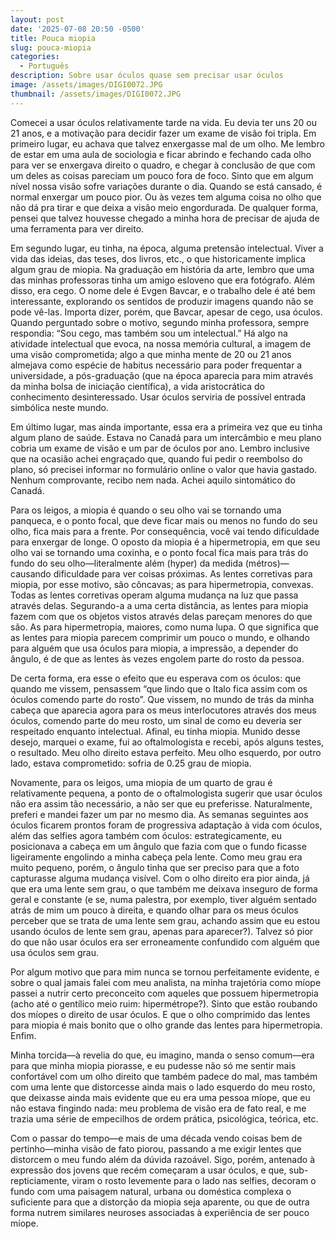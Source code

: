 ```yaml
---
layout: post
date: '2025-07-08 20:50 -0500'
title: Pouca miopia
slug: pouca-miopia
categories:
  - Português
description: Sobre usar óculos quase sem precisar usar óculos
image: /assets/images/DIGI0072.JPG
thumbnail: /assets/images/DIGI0072.JPG
---
```

Comecei a usar óculos relativamente tarde na vida. Eu devia ter uns 20 ou 21 anos, e a motivação para decidir fazer um exame de visão foi tripla. Em primeiro lugar, eu achava que talvez enxergasse mal de um olho. Me lembro de estar em uma aula de sociologia e ficar abrindo e fechando cada olho para ver se enxergava direito o quadro, e chegar à conclusão de que com um deles as coisas pareciam um pouco fora de foco. Sinto que em algum nível nossa visão sofre variações durante o dia. Quando se está cansado, é normal enxergar um pouco pior. Ou às vezes tem alguma coisa no olho que não dá pra tirar e que deixa a visão meio engordurada. De qualquer forma, pensei que talvez houvesse chegado a minha hora de precisar de ajuda de uma ferramenta para ver direito.

Em segundo lugar, eu tinha, na época, alguma pretensão intelectual. Viver a vida das ideias, das teses, dos livros, etc., o que historicamente implica algum grau de miopia. Na graduação em história da arte, lembro que uma das minhas professoras tinha um amigo esloveno que era fotógrafo. Além disso, era cego. O nome dele é Evgen Bavcar, e o trabalho dele é até bem interessante, explorando os sentidos de produzir imagens quando não se pode vê-las. Importa dizer, porém, que Bavcar, apesar de cego, usa óculos. Quando perguntado sobre o motivo, segundo minha professora, sempre respondia: “Sou cego, mas também sou um intelectual.” Há algo na atividade intelectual que evoca, na nossa memória cultural, a imagem de uma visão comprometida; algo a que minha mente de 20 ou 21 anos almejava como espécie de habitus necessário para poder frequentar a universidade, a pós-graduação (que na época aparecia para mim através da minha bolsa de iniciação científica), a vida aristocrática do conhecimento desinteressado. Usar óculos serviria de possível entrada simbólica neste mundo.

Em último lugar, mas ainda importante, essa era a primeira vez que eu tinha algum plano de saúde. Estava no Canadá para um intercâmbio e meu plano cobria um exame de visão e um par de óculos por ano. Lembro inclusive que na ocasião achei engraçado que, quando fui pedir o reembolso do plano, só precisei informar no formulário online o valor que havia gastado. Nenhum comprovante, recibo nem nada. Achei aquilo sintomático do Canadá.

Para os leigos, a miopia é quando o seu olho vai se tornando uma panqueca, e o ponto focal, que deve ficar mais ou menos no fundo do seu olho, fica mais para a frente. Por consequência, você vai tendo dificuldade para enxergar de longe. O oposto da miopia é a hipermetropia, em que seu olho vai se tornando uma coxinha, e o ponto focal fica mais para trás do fundo do seu olho—literalmente além (hyper) da medida (métros)—causando dificuldade para ver coisas próximas. As lentes corretivas para miopia, por esse motivo, são côncavas; as para hipermetropia, convexas. Todas as lentes corretivas operam alguma mudança na luz que passa através delas. Segurando-a a uma certa distância, as lentes para miopia fazem com que os objetos vistos através delas pareçam menores do que são. As para hipermetropia, maiores, como numa lupa. O que significa que as lentes para miopia parecem comprimir um pouco o mundo, e olhando para alguém que usa óculos para miopia, a impressão, a depender do ângulo, é de que as lentes às vezes engolem parte do rosto da pessoa.

De certa forma, era esse o efeito que eu esperava com os óculos: que quando me vissem, pensassem “que lindo que o Italo fica assim com os óculos comendo parte do rosto”. Que vissem, no mundo de trás da minha cabeça que aparecia agora para os meus interlocutores através dos meus óculos, comendo parte do meu rosto, um sinal de como eu deveria ser respeitado enquanto intelectual. Afinal, eu tinha miopia. Munido desse desejo, marquei o exame, fui ao oftalmologista e recebi, após alguns testes, o resultado. Meu olho direito estava perfeito. Meu olho esquerdo, por outro lado, estava comprometido: sofria de 0.25 grau de miopia.

Novamente, para os leigos, uma miopia de um quarto de grau é relativamente pequena, a ponto de o oftalmologista sugerir que usar óculos não era assim tão necessário, a não ser que eu preferisse. Naturalmente, preferi e mandei fazer um par no mesmo dia. As semanas seguintes aos óculos ficarem prontos foram de progressiva adaptação à vida com óculos, além das selfies agora também com óculos: estrategicamente, eu posicionava a cabeça em um ângulo que fazia com que o fundo ficasse ligeiramente engolindo a minha cabeça pela lente. Como meu grau era muito pequeno, porém, o ângulo tinha que ser preciso para que a foto capturasse alguma mudança visível. Com o olho direito era pior ainda, já que era uma lente sem grau, o que também me deixava inseguro de forma geral e constante (e se, numa palestra, por exemplo, tiver alguém sentado atrás de mim um pouco à direita, e quando olhar para os meus óculos perceber que se trata de uma lente sem grau, achando assim que eu estou usando óculos de lente sem grau, apenas para aparecer?). Talvez só pior do que não usar óculos era ser erroneamente confundido com alguém que usa óculos sem grau.

Por algum motivo que para mim nunca se tornou perfeitamente evidente, e sobre o qual jamais falei com meu analista, na minha trajetória como míope passei a nutrir certo preconceito com aqueles que possuem hipermetropia (acho até o gentílico meio ruim: hipermétrope?). Sinto que estão roubando dos míopes o direito de usar óculos. E que o olho comprimido das lentes para miopia é mais bonito que o olho grande das lentes para hipermetropia. Enfim.

Minha torcida—à revelia do que, eu imagino, manda o senso comum—era para que minha miopia piorasse, e eu pudesse não só me sentir mais confortável com um olho direito que também padece do mal, mas também com uma lente que distorcesse ainda mais o lado esquerdo do meu rosto, que deixasse ainda mais evidente que eu era uma pessoa míope, que eu não estava fingindo nada: meu problema de visão era de fato real, e me trazia uma série de empecilhos de ordem prática, psicológica, teórica, etc.

Com o passar do tempo—e mais de uma década vendo coisas bem de pertinho—minha visão de fato piorou, passando a me exigir lentes que distorcem o meu fundo além da dúvida razoável. Sigo, porém, antenado à expressão dos jovens que recém começaram a usar óculos, e que, sub-repticiamente, viram o rosto levemente para o lado nas selfies, decoram o fundo com uma paisagem natural, urbana ou doméstica complexa o suficiente para que a distorção da miopia seja aparente, ou que de outra forma nutrem similares neuroses associadas à experiência de ser pouco míope.
